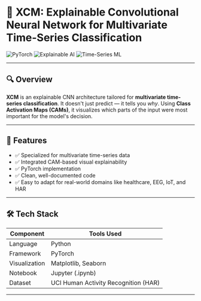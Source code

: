 # 🧠 XCM: Explainable Convolutional Neural Network for Multivariate Time-Series Classification

![PyTorch](https://img.shields.io/badge/PyTorch-EE4C2C?style=flat-square&logo=pytorch&logoColor=white)
![Explainable AI](https://img.shields.io/badge/Explainable%20AI-%2300BFFF?style=flat-square)
![Time-Series ML](https://img.shields.io/badge/Time--Series--ML-%23FFA500?style=flat-square)

---

## 🔍 Overview

**XCM** is an explainable CNN architecture tailored for **multivariate time-series classification**. It doesn't just predict — it tells you *why*. Using **Class Activation Maps (CAMs)**, it visualizes which parts of the input were most important for the model's decision.

---

## 🚀 Features

- ✅ Specialized for multivariate time-series data  
- ✅ Integrated CAM-based visual explainability  
- ✅ PyTorch implementation  
- ✅ Clean, well-documented code  
- ✅ Easy to adapt for real-world domains like healthcare, EEG, IoT, and HAR

---

## 🛠️ Tech Stack

| Component     | Tools Used                            |
|---------------|----------------------------------------|
| Language      | Python                                 |
| Framework     | PyTorch                                |
| Visualization | Matplotlib, Seaborn                    |
| Notebook      | Jupyter (.ipynb)                       |
| Dataset       | UCI Human Activity Recognition (HAR)   |

---


